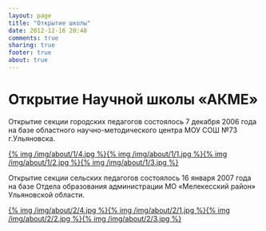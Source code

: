 ```yaml
---
layout: page
title: "Открытие школы"
date: 2012-12-16 20:48
comments: true
sharing: true
footer: true
about: true
---
```


# Открытие Научной школы «АКМЕ»

Открытие секции городских педагогов состоялось 7 декабря 2006 года на базе областного научно-методического центра МОУ СОШ №73 г.Ульяновска.

<a href="/img/about/1/4.jpg" rel="lightbox">{% img /img/about/1/4.jpg %}</a><a href="/img/about/1/1.jpg" rel="lightbox">{% img /img/about/1/1.jpg %}</a><a href="/img/about/1/2.jpg" rel="lightbox">{% img /img/about/1/2.jpg %}</a><a href="/img/about/1/3.jpg" rel="lightbox">{% img /img/about/1/3.jpg %}</a>

Открытие секции сельских педагогов состоялось 16 января 2007 года на базе Отдела образования администрации МО «Мелекесский район» Ульяновской области.

<a href="/img/about/2/4.jpg" rel="lightbox">{% img /img/about/2/4.jpg %}</a><a href="/img/about/2/1.jpg" rel="lightbox">{% img /img/about/2/1.jpg %}</a><a href="/img/about/2/2.jpg" rel="lightbox">{% img /img/about/2/2.jpg %}</a><a href="/img/about/2/3.jpg" rel="lightbox">{% img /img/about/2/3.jpg %}</a>